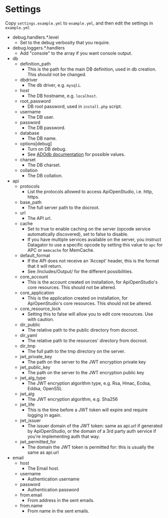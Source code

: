 Settings
========

Copy ```settings.example.yml``` to ```example.yml```, and then edit the settings
in ```example.yml```

* debug.handlers.*.level
    * Set to the debug verbosity that you require.
* debug.loggers.*.handlers
    * Add "console" to the array if you want console output.
* db
    * definition_path
        * This is the path for the main DB definition, used in db creation. This
          should not be changed.
    * dbdriver
        * The db driver, e.g. ```mysqli```.
    * host
        * The DB hostname, e.g. ```localhost```.
    * root_password
        * DB root password, used in ```install.php``` script.
    * username
        * The DB user.
    * password
        * The DB password.
    * database
        * The DB name.
    * options[debug]
        * Turn on DB debug.
        * See [ADOdb documentation][adodb_documentation] for possible values.
    * charset
        * The DB charset.
    * collation
        * The DB collation.
* api
    * protocols
        * List the protocols allowed to access ApiOpenStudio,
          i.e. http, https.
    * base_path
        * The full server path to the docroot.
    * url
        * The API url.
    * cache
        * Set to true to enable caching on the server (opcode service
          automatically discovered), set to false to disable.
        * If you have multiple services available on the server, you instruct
          Datagator to use a specific opcode by setting this value to ```apc```
          for APC or ```memcache``` for MemCache.
    * default_format
        * If the API does not receive an 'Accept' header, this is the format
          that it will return.
        * See /includes/Output/ for the different possibilities.
    * core_account
        * This is the account created on installation, for ApiOpenStudio's core
          resources. This should not be altered.
    * core_application
        * This is the application created on installation, for ApiOpenStudio's
          core resources. This should not be altered.
    * core_resource_lock
        * Setting this to false will allow you to edit core resources. Use with
          caution.
    * dir_public
        * The relative path to the public directory from docroot.
    * dir_yaml
        * The relative path to the resources' directory from docroot.
    * dir_tmp
        * The full path to the tmp directory on the server.
    * jwt_private_key
        * The path on the server to the JWT encryption private key
    * jwt_public_key
        * The path on the server to the JWT encryption public key
    * jwt_alg_type
        * The JWT encryption algorithm type, e.g. Rsa, Hmac, Ecdsa, Eddsa, OpenSSL
    * jwt_alg
        * The JWT encryption algorithm, e.g. Sha256
    * jwt_life
        * This is the time before a JWT token will expire and require logging in again.
    * jwt_issuer
        * The issuer domain of the JWT token: same as api.url if generated by ApiOpenStudio, or the domain of a 3rd party auth service if you're implementing auth that way.
    * jwt_permitted_for
        * The domain the JWT token is permitted for: this is usually the same as api.url
* email
    * host
        * The Email host.
    * username
        * Authentication username
    * password
        * Authentication password
    * from.email
        * From address in the sent emails.
    * from.name
        * From name in the sent emails.

[adodb_documentation]: https://adodb.org/dokuwiki/doku.php?id=project:documentation
